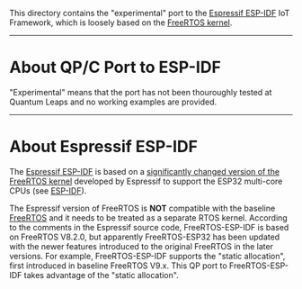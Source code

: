 This directory contains the "experimental" port to the [Espressif ESP-IDF][1]
IoT Framework, which is loosely based on the [FreeRTOS kernel][2].


---------------------------------------------------------------------------
# About QP/C Port to ESP-IDF
"Experimental" means that the port has not been thouroughly tested at
Quantum Leaps and no working examples are provided.


---------------------------------------------------------------------------
# About Espressif ESP-IDF

The [Espressif ESP-IDF][1] is based on a
[significantly changed version of the FreeRTOS kernel][3]
developed by Espressif to support the ESP32 multi-core CPUs (see [ESP-IDF][1]).

The Espressif version of FreeRTOS is __NOT__ compatible with the baseline [FreeRTOS][2]
and it needs to be treated as a separate RTOS kernel. According to the comments
in the Espressif source code, FreeRTOS-ESP-IDF is based on FreeRTOS V8.2.0, but
apparently FreeRTOS-ESP32 has been updated with the newer features introduced to
the original FreeRTOS in the later versions. For example, FreeRTOS-ESP-IDF supports
the "static allocation", first introduced in baseline FreeRTOS V9.x. This QP port
to FreeRTOS-ESP-IDF takes advantage of the "static allocation".


[1]: https://www.espressif.com/en/products/sdks/esp-idf
[2]: https://freertos.org
[3]: https://docs.espressif.com/projects/esp-idf/en/latest/esp32/api-reference/system/freertos.html
